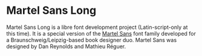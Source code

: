 Martel Sans Long
================

Martel Sans Long is a libre font development project (Latin-script-only at this time). It is a special version of the <a href="https://github.com/typeoff/martel_sans">Martel Sans</a> font family developed for a Braunschweig/Leipzig-based book designer duo. Martel Sans was designed by Dan Reynolds and Mathieu Réguer.
